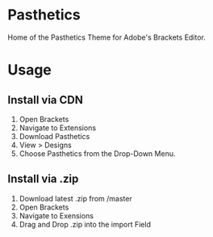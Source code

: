 # Pasthetics
Home of the Pasthetics Theme for Adobe's Brackets Editor.

# Usage
## Install via CDN
1.  Open Brackets
2.  Navigate to Extensions
3.  Download Pasthetics
4.  View > Designs
5.  Choose Pasthetics from the Drop-Down Menu.

## Install via .zip
1.  Download latest .zip from /master
2.  Open Brackets
3.  Navigate to Exensions
4.  Drag and Drop .zip into the import Field
